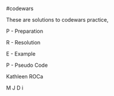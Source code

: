 #codewars

These are solutions to codewars practice, 

P - Preparation

R - Resolution 

E - Example

P - Pseudo Code 

Kathleen ROCa
  

M
 J
D i
